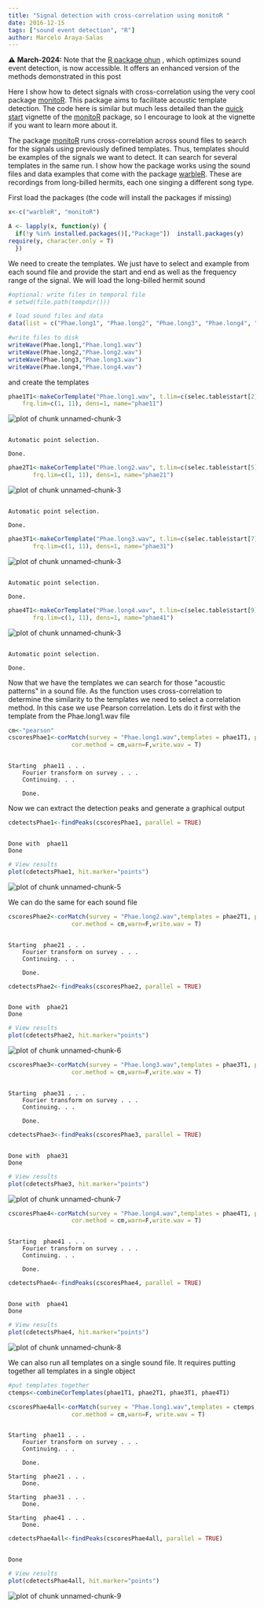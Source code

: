 ```yaml
---
title: "Signal detection with cross-correlation using monitoR "
date: 2016-12-15
tags: ["sound event detection", "R"]
author: Marcelo Araya-Salas
---
```



<div class="alert alert-warning">
⚠️ <b>March-2024:</b> Note that the <a href="https://docs.ropensci.org/ohun/">R package ohun</a> , which optimizes sound event detection, is now accessible. It offers an enhanced version of the methods demonstrated in this post

</div>

Here I show how to detect signals with cross-correlation using the very cool package [monitoR](https://cran.r-project.org/package=monitoR). This package aims to facilitate acoustic template detection. The code here is similar but much less detailed than the [quick start](https://cran.r-project.org/web/packages/monitoR/vignettes/monitoR_QuickStart.pdf) vignette of the [monitoR](https://cran.r-project.org/package=monitoR) package, so I encourage to look at the vignette if you want to learn more about it. 

The package [monitoR](https://cran.r-project.org/package=monitoR) runs cross-correlation across sound files to search for the signals using previously defined templates. Thus, templates should be examples of the signals we want to detect. It can search for several templates in the same run. I show how the package works using the sound files and data examples that come with the package [warbleR](https://cran.r-project.org/package=warbleR). These are recordings from long-billed hermits, each one singing a different song type.

First load the packages (the code will install the packages if missing)


```r
x<-c("warbleR", "monitoR")

A <- lapply(x, function(y) {
  if(!y %in% installed.packages()[,"Package"])  install.packages(y)
require(y, character.only = T)
  })
```

We need to create the templates. We just have to select and example from each sound file and provide the start and end as well as the frequency range of the signal. We will load the long-billed hermit sound


```r
#optional: write files in temporal file
# setwd(file.path(tempdir()))

# load sound files and data
data(list = c("Phae.long1", "Phae.long2", "Phae.long3", "Phae.long4", "selec.table"))

#write files to disk
writeWave(Phae.long1,"Phae.long1.wav")
writeWave(Phae.long2,"Phae.long2.wav")
writeWave(Phae.long3,"Phae.long3.wav")
writeWave(Phae.long4,"Phae.long4.wav")
```


and create the templates


```r
phae1T1<-makeCorTemplate("Phae.long1.wav", t.lim=c(selec.table$start[2],selec.table$end[2]),wl = 300,ovlp=90,
    frq.lim=c(1, 11), dens=1, name="phae11")
```

![plot of chunk unnamed-chunk-3](./img/unnamed-chunk-3-1.png)

```

Automatic point selection.

Done.
```



```r
phae2T1<-makeCorTemplate("Phae.long2.wav", t.lim=c(selec.table$start[5],selec.table$end[5]),wl = 300,ovlp=90,
       frq.lim=c(1, 11), dens=1, name="phae21")
```

![plot of chunk unnamed-chunk-3](./img/unnamed-chunk-3-2.png)

```

Automatic point selection.

Done.
```



```r
phae3T1<-makeCorTemplate("Phae.long3.wav", t.lim=c(selec.table$start[7],selec.table$end[7]),wl = 300,ovlp=90,
       frq.lim=c(1, 11), dens=1, name="phae31")
```

![plot of chunk unnamed-chunk-3](./img/unnamed-chunk-3-3.png)

```

Automatic point selection.

Done.
```



```r
phae4T1<-makeCorTemplate("Phae.long4.wav", t.lim=c(selec.table$start[9],selec.table$end[9]),wl = 300,ovlp=90,
       frq.lim=c(1, 11), dens=1, name="phae41")
```

![plot of chunk unnamed-chunk-3](./img/unnamed-chunk-3-4.png)

```

Automatic point selection.

Done.
```

Now that we have the templates we can search for those "acoustic patterns" in a sound file. As the function uses cross-correlation to determine the similarity to the templates we need to select a correlation method. In this case we use Pearson correlation. Lets do it first with the template from the Phae.long1.wav file


```r
cm<-"pearson"
cscoresPhae1<-corMatch(survey = "Phae.long1.wav",templates = phae1T1, parallel = T,show.prog = F, time.source = "fileinfo",
                  cor.method = cm,warn=F,write.wav = T)
```



```

Starting  phae11 . . .
	Fourier transform on survey . . .
	Continuing. . .

	Done.
```

Now we can extract the detection peaks and generate a graphical output


```r
cdetectsPhae1<-findPeaks(cscoresPhae1, parallel = TRUE)
```



```

Done with  phae11
Done
```



```r
# View results
plot(cdetectsPhae1, hit.marker="points")
```

![plot of chunk unnamed-chunk-5](./img/unnamed-chunk-5-1.png)

We can do the same for each sound file

```r
cscoresPhae2<-corMatch(survey = "Phae.long2.wav",templates = phae2T1, parallel = T,show.prog = F, time.source = "fileinfo",
                  cor.method = cm,warn=F,write.wav = T)
```



```

Starting  phae21 . . .
	Fourier transform on survey . . .
	Continuing. . .

	Done.
```



```r
cdetectsPhae2<-findPeaks(cscoresPhae2, parallel = TRUE)
```



```

Done with  phae21
Done
```



```r
# View results
plot(cdetectsPhae2, hit.marker="points")
```

![plot of chunk unnamed-chunk-6](./img/unnamed-chunk-6-1.png)


```r
cscoresPhae3<-corMatch(survey = "Phae.long3.wav",templates = phae3T1, parallel = T,show.prog = F, time.source = "fileinfo",
                  cor.method = cm,warn=F,write.wav = T)
```



```

Starting  phae31 . . .
	Fourier transform on survey . . .
	Continuing. . .

	Done.
```



```r
cdetectsPhae3<-findPeaks(cscoresPhae3, parallel = TRUE)
```



```

Done with  phae31
Done
```



```r
# View results
plot(cdetectsPhae3, hit.marker="points")
```

![plot of chunk unnamed-chunk-7](./img/unnamed-chunk-7-1.png)


```r
cscoresPhae4<-corMatch(survey = "Phae.long4.wav",templates = phae4T1, parallel = T,show.prog = F, time.source = "fileinfo",
                  cor.method = cm,warn=F,write.wav = T)
```



```

Starting  phae41 . . .
	Fourier transform on survey . . .
	Continuing. . .

	Done.
```



```r
cdetectsPhae4<-findPeaks(cscoresPhae4, parallel = TRUE)
```



```

Done with  phae41
Done
```



```r
# View results
plot(cdetectsPhae4, hit.marker="points")
```

![plot of chunk unnamed-chunk-8](./img/unnamed-chunk-8-1.png)

We can also run all templates on a single sound file. It requires putting together all templates in a single object


```r
#put templates together
ctemps<-combineCorTemplates(phae1T1, phae2T1, phae3T1, phae4T1)

cscoresPhae4all<-corMatch(survey = "Phae.long1.wav",templates = ctemps, parallel = T,show.prog = F, time.source = "fileinfo",
                  cor.method = cm,warn=F, write.wav = T)
```



```

Starting  phae11 . . .
	Fourier transform on survey . . .
	Continuing. . .

	Done.

Starting  phae21 . . .
	Done.

Starting  phae31 . . .
	Done.

Starting  phae41 . . .
	Done.
```



```r
cdetectsPhae4all<-findPeaks(cscoresPhae4all, parallel = TRUE)
```



```

Done
```



```r
# View results
plot(cdetectsPhae4all, hit.marker="points")
```

![plot of chunk unnamed-chunk-9](./img/unnamed-chunk-9-1.png)


